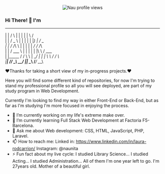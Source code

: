 <p align="center">
  <img src="https://komarev.com/ghpvc/?username=Nau-crc&color=grey" alt="Nau profile views" />
</p>

### Hi There! 👋 I'm

__              ___        __    __    _______         ___
| |            /   \      |  |  |  |  |       \       /   \
| |           /  _  \     |  |  |  |  |  |_)  |      /  _  \
| |          /  /_\  \    |  |  |  |  |     _/      /  /_\  \
| |         /   ___   \   |  |  |  |  |  |\  \     /   ___   \
| |_____   /   /   \   \  |  \__/  |  |  | \  \   /   /   \   \
|_______| /___/     \___\  \______/   |__|  \__\ /___/     \___\



❤️Thanks for taking a short view of my in-progress projects.❤️

Here you will find some different kind of repositories, for now I'm trying to stand my professional profile so all you will see deployed, are part of my study program in Web Development.

Currently I'm looking to find my way in either Front-End or Back-End, but as far as I'm studying I'm more focused in enjoying the process.

- 🔭 I’m currently working on my life's extreme make over.
- 🌱 I’m currently learning Full Stack Web Development at Factoria F5- Barcelona.
- 💬 Ask me about Web development: CSS, HTML, JavaScript, PHP, Laravel.
- 📫 How to reach me: 
    Linked in: https://www.linkedin.com/in/laura-rodcarrion/
    Instagram: @naunita
- ⚡ Fun fact about my live cycle: 
    I studied Library Science...
    I studied Acting...
    I studied Administration...
  All of them I'm one year left to go.
  I'm 27years old.
  Mother of a beautiful girl.



<!--
**Nau-crc/Nau-crc** is a ✨ _special_ ✨ repository because its `README.md` (this file) appears on your GitHub profile.

Here are some ideas to get you started:

- 👯 I’m looking to collaborate on ...
- 🤔 I’m looking for help with ...
- 😄 Pronouns: ...

-->